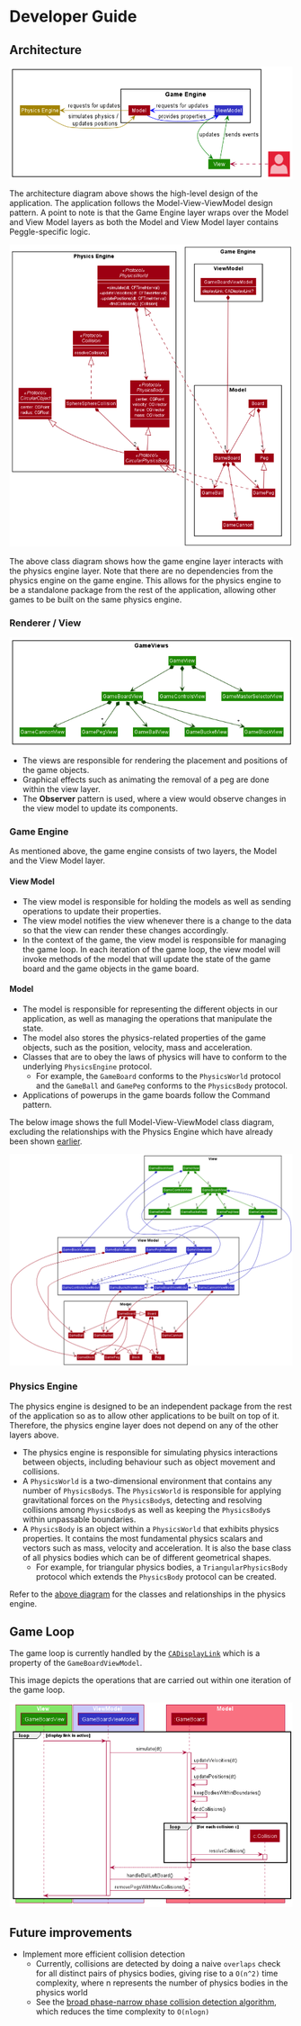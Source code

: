 # Developer Guide

## Architecture

<img src="images/ArchitectureDiagram.png" />

The architecture diagram above shows the high-level design of the application. The application
follows the Model-View-ViewModel design pattern. A point to note is that the Game Engine layer
wraps over the Model and View Model layers as both the Model and View Model layer contains
Peggle-specific logic.

<a name="physicsengineinteraction">

<img src="images/GameEnginePhysicsEngineInteraction.png" />
  
</a>

The above class diagram shows how the game engine layer interacts with the physics engine layer. 
Note that there are no dependencies from the physics engine on the game engine. This allows for
the physics engine to be a standalone package from the rest of the application, allowing other
games to be built on the same physics engine.

### Renderer / View

<img src="images/ViewClassDiagram.png" />

- The views are responsible for rendering the placement and positions of the game objects.
- Graphical effects such as animating the removal of a peg are done within the view layer.
- The **Observer** pattern is used, where a view would observe changes in the view model to update its components.

### Game Engine

As mentioned above, the game engine consists of two layers, the Model and the View Model layer.

#### View Model

- The view model is responsible for holding the models as well as sending operations to update their
  properties.
- The view model notifies the view whenever there is a change to the data so that the view can render
  these changes accordingly.
- In the context of the game, the view model is responsible for managing the game loop. In each iteration
of the game loop, the view model will invoke methods of the model that will update the state of the game 
board and the game objects in the game board.

#### Model

- The model is responsible for representing the different objects in our application, as well as
  managing the operations that manipulate the state.
- The model also stores the physics-related properties of the game objects, such as the position, velocity,
mass and acceleration.
- Classes that are to obey the laws of physics will have to conform to the underlying `PhysicsEngine` protocol.
  - For example, the `GameBoard` conforms to the `PhysicsWorld` protocol and the `GameBall` and `GamePeg` conforms
  to the `PhysicsBody` protocol.
- Applications of powerups in the game boards follow the Command pattern.
  
The below image shows the full Model-View-ViewModel class diagram, excluding the relationships with
the Physics Engine which have already been shown [earlier](#physicsengineinteraction).

<img src="images/MVVMClassDiagram.png" />

### Physics Engine

The physics engine is designed to be an independent package from the rest of the application so as to allow
other applications to be built on top of it. Therefore, the physics engine layer does not depend on any of
the other layers above.

- The physics engine is responsible for simulating physics interactions between objects, including behaviour such
as object movement and collisions.
- A `PhysicsWorld` is a two-dimensional environment that contains any number of `PhysicsBody`s. The `PhysicsWorld`
is responsible for applying gravitational forces on the `PhysicsBody`s, detecting and resolving collisions among
`PhysicsBody`s as well as keeping the `PhysicsBody`s within unpassable boundaries.
- A `PhysicsBody` is an object within a `PhysicsWorld` that exhibits physics properties. It contains the most
fundamental physics scalars and vectors such as mass, velocity and acceleration. It is also the base class
of all physics bodies which can be of different geometrical shapes.
  - For example, for triangular physics bodies, a `TriangularPhysicsBody` protocol which extends the `PhysicsBody`
  protocol can be created.
  
Refer to the [above diagram](#physicsengineinteraction) for the classes and relationships in the physics engine.

## Game Loop

The game loop is currently handled by the [`CADisplayLink`](https://developer.apple.com/documentation/quartzcore/cadisplaylink)
which is a property of the `GameBoardViewModel`.

This image depicts the operations that are carried out within one iteration of the game loop.

<img src="images/SimulateSequenceDiagram.png" />

## Future improvements

- Implement more efficient collision detection
  - Currently, collisions are detected by doing a naive `overlaps` check for all distinct pairs of physics bodies,
    giving rise to a `O(n^2)` time complexity, where n represents the number of physics bodies in the physics world
  - See the [broad phase-narrow phase collision detection algorithm](https://www.toptal.com/game/video-game-physics-part-ii-collision-detection-for-solid-objects),
    which reduces the time complexity to `O(nlogn)`
